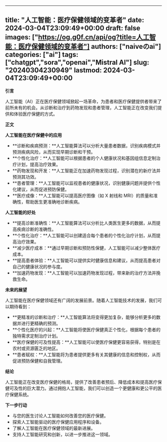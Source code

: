 
---
title: "人工智能：医疗保健领域的变革者"
date: 2024-03-04T23:09:49+00:00
draft: false
images: ["https://og.g0f.cn/api/og?title=人工智能：医疗保健领域的变革者"]
authors: ["naiveのai"]
categories: ["ai"]
tags: ["chatgpt","sora","openai","Mistral AI"]
slug: "20240304230949"
lastmod: 2024-03-04T23:09:49+00:00
---
**引言**

人工智能（AI）正在医疗保健领域掀起一场革命，为患者和医疗保健提供者带来了前所未有的机会。从诊断和治疗到药物发现和患者管理，人工智能正在改变我们提供和体验医疗保健的方式。

**正文**

**人工智能在医疗保健中的应用**

* **诊断和疾病预测：**人工智能算法可以分析大量患者数据，识别疾病模式并预测疾病风险，从而实现早期诊断和干预。
* **个性化治疗：**人工智能可以根据患者的个人健康状况和基因组信息定制治疗计划，提高治疗效果。
* **药物发现和开发：**人工智能正在加速药物发现过程，识别潜在的新疗法并预测其功效。
* **患者管理：**人工智能可以监视患者的健康状况，识别健康问题并提供个性化建议，从而促进预防保健。
* **医疗成像：**人工智能可以提高医疗图像（如 X 射线和 MRI）的质量和准确性，帮助医生更准确地诊断疾病。

**人工智能的好处**

* **提高诊断准确性：**人工智能算法可以分析比人类医生更多的数据，从而提高疾病诊断的准确性。
* **个性化治疗：**人工智能可以创建适合每个患者的个性化治疗计划，从而提高治疗效果。
* **减少医疗成本：**通过早期诊断和预防性保健，人工智能可以减少整体医疗成本。
* **提高患者体验：**人工智能可以提供实时健康信息和建议，从而提高患者对自己的健康状况的参与度。
* **加速药物发现：**人工智能可以加速药物发现过程，带来新的治疗方法并挽救生命。

**未来的展望**

人工智能在医疗保健领域还有广阔的发展前景。随着人工智能技术的发展，我们可以期待看到：

* **更精准的诊断和治疗：**人工智能算法将变得更加复杂，能够分析更多的数据并进行更精确的预测。
* **个性化医疗的兴起：**人工智能将使医疗保健真正个性化，根据每个患者的独特需求定制治疗计划。
* **医疗保健的可及性提高：**人工智能可以使医疗保健更容易获得，特别是在农村或资源匮乏的地区。
* **患者赋权：**人工智能将为患者提供更多有关其健康的信息和控制权，从而促进预防保健和自我管理。

**结论**

人工智能正在改变医疗保健的格局，提供了改善患者预后、降低成本和提高医疗保健可及性的巨大潜力。通过拥抱人工智能，我们可以创造一个更健康和更公平的医疗保健系统。

**下一步行动**

* 与您的医生讨论人工智能如何改善您的医疗保健。
* 探索人工智能驱动的医疗保健应用程序和设备。
* 了解人工智能在医疗保健领域的最新进展。
* 支持人工智能研究和创新，以进一步推进这一领域。